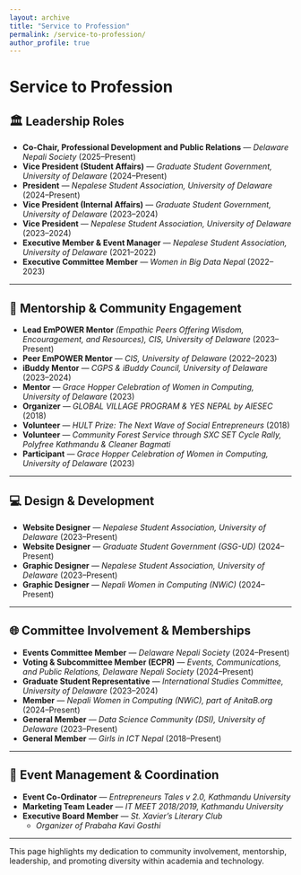 ```yaml
---
layout: archive
title: "Service to Profession"
permalink: /service-to-profession/
author_profile: true
---
```

# Service to Profession

## 🏛️ **Leadership Roles**
- **Co-Chair, Professional Development and Public Relations** — *Delaware Nepali Society* (2025–Present)  
- **Vice President (Student Affairs)** — *Graduate Student Government, University of Delaware* (2024–Present)  
- **President** — *Nepalese Student Association, University of Delaware* (2024–Present)  
- **Vice President (Internal Affairs)** — *Graduate Student Government, University of Delaware* (2023–2024)  
- **Vice President** — *Nepalese Student Association, University of Delaware* (2023–2024)  
- **Executive Member & Event Manager** — *Nepalese Student Association, University of Delaware* (2021–2022)  
- **Executive Committee Member** — *Women in Big Data Nepal* (2022–2023)  

---

## 🤝 **Mentorship & Community Engagement**
- **Lead EmPOWER Mentor** *(Empathic Peers Offering Wisdom, Encouragement, and Resources),* *CIS, University of Delaware* (2023–Present)  
- **Peer EmPOWER Mentor** — *CIS, University of Delaware* (2022–2023)  
- **iBuddy Mentor** — *CGPS & iBuddy Council, University of Delaware* (2023–2024)  
- **Mentor** — *Grace Hopper Celebration of Women in Computing, University of Delaware* (2023)  
- **Organizer** — *GLOBAL VILLAGE PROGRAM & YES NEPAL by AIESEC* (2018)  
- **Volunteer** — *HULT Prize: The Next Wave of Social Entrepreneurs* (2018)  
- **Volunteer** — *Community Forest Service through SXC SET Cycle Rally, Polyfree Kathmandu & Cleaner Bagmati*  
- **Participant** — *Grace Hopper Celebration of Women in Computing, University of Delaware* (2023)  

---

## 💻 **Design & Development**
- **Website Designer** — *Nepalese Student Association, University of Delaware* (2023–Present)  
- **Website Designer** — *Graduate Student Government (GSG-UD)* (2024–Present)  
- **Graphic Designer** — *Nepalese Student Association, University of Delaware* (2023–Present)  
- **Graphic Designer** — *Nepali Women in Computing (NWiC)* (2024–Present)  

---

## 🌐 **Committee Involvement & Memberships**
- **Events Committee Member** — *Delaware Nepali Society* (2024–Present)  
- **Voting & Subcommittee Member (ECPR)** — *Events, Communications, and Public Relations, Delaware Nepali Society* (2024–Present)  
- **Graduate Student Representative** — *International Studies Committee, University of Delaware* (2023–2024)  
- **Member** — *Nepali Women in Computing (NWiC), part of AnitaB.org* (2024–Present)  
- **General Member** — *Data Science Community (DSI), University of Delaware* (2023–Present)  
- **General Member** — *Girls in ICT Nepal* (2018–Present)  

---

## 🎉 **Event Management & Coordination**
- **Event Co-Ordinator** — *Entrepreneurs Tales v 2.0, Kathmandu University*  
- **Marketing Team Leader** — *IT MEET 2018/2019, Kathmandu University*  
- **Executive Board Member** — *St. Xavier’s Literary Club*  
  - *Organizer of Prabaha Kavi Gosthi*  

---

This page highlights my dedication to community involvement, mentorship, leadership, and promoting diversity within academia and technology.
